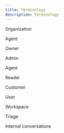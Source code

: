 ```yaml
---
title: Terminology
description: Terminology
---
```


Organization

Agent

Owner

Admin

Agent

Reader

Customer

User

Workspace

Triage

Internal conversations


